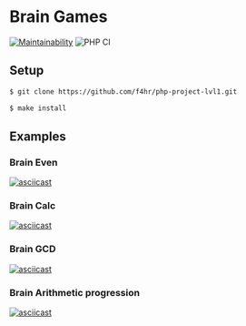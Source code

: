 # Brain Games

[![Maintainability](https://api.codeclimate.com/v1/badges/1fb00584989a172c5f37/maintainability)](https://codeclimate.com/github/f4hr/php-project-lvl1/maintainability)
![PHP CI](https://github.com/f4hr/php-project-lvl1/workflows/PHP%20CI/badge.svg)

## Setup

```sh
$ git clone https://github.com/f4hr/php-project-lvl1.git

$ make install
```

## Examples

### Brain Even

[![asciicast](https://asciinema.org/a/7cEhsBcBKTKDtJt0Cyap1RvTz.png)](https://asciinema.org/a/7cEhsBcBKTKDtJt0Cyap1RvTz)

### Brain Calc

[![asciicast](https://asciinema.org/a/Vy9ynsVwvIGOpXyfBP5xFfSQk.svg)](https://asciinema.org/a/Vy9ynsVwvIGOpXyfBP5xFfSQk)

### Brain GCD

[![asciicast](https://asciinema.org/a/jAsx73rrSJIHmas8o6adhAyHy.svg)](https://asciinema.org/a/jAsx73rrSJIHmas8o6adhAyHy)

### Brain Arithmetic progression

[![asciicast](https://asciinema.org/a/v7eyiBPSPUYZwbBQJAb0T76Qv.svg)](https://asciinema.org/a/v7eyiBPSPUYZwbBQJAb0T76Qv)